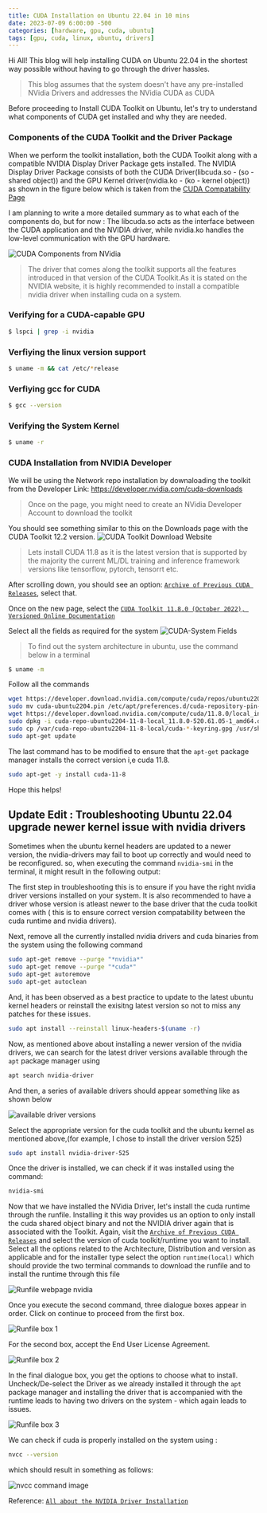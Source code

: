 ```yaml
---
title: CUDA Installation on Ubuntu 22.04 in 10 mins
date: 2023-07-09 6:00:00 -500
categories: [hardware, gpu, cuda, ubuntu]
tags: [gpu, cuda, linux, ubuntu, drivers]
---
```


Hi All! This blog will help installing CUDA on Ubuntu 22.04 in the shortest way possible without having to go through the driver hassles.

> This blog assumes that the system doesn't have any pre-installed NVidia Drivers and addresses the NVidia CUDA as CUDA

Before proceeding to Install CUDA Toolkit on Ubuntu, let's try to understand what components of CUDA get installed and why they are needed.

### Components of the CUDA Toolkit and the Driver Package
When we perform the toolkit installation, both the CUDA Toolkit along with a compatible NVIDIA Display Driver Package gets installed. The NVIDIA Display Driver Package consists of both the CUDA Driver(libcuda.so - (so - shared object)) and the GPU Kernel driver(nvidia.ko - (ko - kernel object)) as shown in the figure below which is taken from the [CUDA Compatability Page](https://docs.nvidia.com/deploy/cuda-compatibility/)

I am planning to write a more detailed summary as to what each of the components do, but for now : The libcuda.so acts as the interface between the CUDA application and the NVIDIA driver, while nvidia.ko handles the low-level communication with the GPU hardware.

![CUDA Components from NVidia](https://docs.nvidia.com/deploy/cuda-compatibility/graphics/CUDA-components.png)

> The driver that comes along the toolkit supports all the features introduced in that version of the CUDA Toolkit.As it is stated on the NVIDIA website, it is highly recommended to install a compatible nvidia driver when installing cuda on a system.


### Verifying for a CUDA-capable GPU  

```bash
$ lspci | grep -i nvidia
```
### Verfiying the linux version support 

```bash
$ uname -m && cat /etc/*release
```
### Verfiying gcc for CUDA

```bash
$ gcc --version
```
### Verifying the System Kernel 

```bash
$ uname -r
```
### CUDA Installation from NVIDIA Developer 

 We will be using the Network repo installation by downaloading the toolkit from the Developer Link: https://developer.nvidia.com/cuda-downloads

> Once on the page, you might need to create an NVidia Developer Account to download the toolkit

You should see something similar to this on the Downloads page with the CUDA Toolkit 12.2 version.
![CUDA Toolkit Download Website](/assets/img/07-09-cuda-installation/07-09-cuda-installation-11-8-website.png)

> Lets install CUDA 11.8 as it is the latest version that is supported by the majority the current ML/DL training and inference framework versions like tensorflow, pytorch, tensorrt etc. 

After scrolling down, you should see an option: 
[`Archive of Previous CUDA Releases`](https://developer.nvidia.com/cuda-toolkit-archive), select that. 

Once on the new page, select the [`CUDA Toolkit 11.8.0 (October 2022), Versioned Online Documentation`](https://developer.nvidia.com/cuda-11-8-0-download-archive)

Select all the fields as required for the system 
![CUDA-System Fields ](/assets/img/07-09-cuda-installation/07-09-cuda-installation-11-8-fields.png)

 > To find out the system architecture in ubuntu, use the command below in a terminal 

```bash
$ uname -m
```
Follow all the commands 
```bash 
wget https://developer.download.nvidia.com/compute/cuda/repos/ubuntu2204/x86_64/cuda-ubuntu2204.pin
sudo mv cuda-ubuntu2204.pin /etc/apt/preferences.d/cuda-repository-pin-600
wget https://developer.download.nvidia.com/compute/cuda/11.8.0/local_installers/cuda-repo-ubuntu2204-11-8-local_11.8.0-520.61.05-1_amd64.deb
sudo dpkg -i cuda-repo-ubuntu2204-11-8-local_11.8.0-520.61.05-1_amd64.deb
sudo cp /var/cuda-repo-ubuntu2204-11-8-local/cuda-*-keyring.gpg /usr/share/keyrings/
sudo apt-get update
```
The last command has to be modified to ensure that the `apt-get` package manager installs the correct version i,e cuda 11.8.

```bash 
sudo apt-get -y install cuda-11-8
```

Hope this helps! 

## Update Edit : Troubleshooting Ubuntu 22.04 upgrade newer kernel issue with nvidia drivers 

Sometimes when the ubuntu kernel headers are updated to a newer version, the nvidia-drivers may fail to boot up correctly and would need to be reconfigured. so, when executing the command `nvidia-smi` in the terminal, it might result in the following output: 

The first step in troubleshooting this is to ensure if you have the right nvidia driver versions installed on your system. It is also recommended to have a driver whose version is atleast newer to the base driver that the cuda toolkit comes with ( this is to ensure correct version compatability between the cuda runtime and nvidia drivers). 

Next, remove all the currently installed nvidia drivers and cuda binaries from the system using the following command 

```bash
sudo apt-get remove --purge "*nvidia*"
sudo apt-get remove --purge "*cuda*"
sudo apt-get autoremove 
sudo apt-get autoclean 
```
And, it has been observed as a best practice to update to the latest ubuntu kernel headers or reinstall the exisitng latest version so not to miss any patches for these issues. 

```bash
sudo apt install --reinstall linux-headers-$(uname -r)
```

Now, as mentioned above about installing a newer version of the nvidia drivers, we can search for the latest driver versions available through the `apt` package manager using 

```bash 
apt search nvidia-driver
```
And then, a series of available drivers should appear something like as shown below

![available driver versions](/assets/img/07-09-cuda-installation/07-09-cuda-installation-11-8-drivers-linux.png)

Select the appropriate version for the cuda toolkit and the ubuntu kernel as mentioned above,(for example, I chose to install the driver version 525)

```bash 
sudo apt install nvidia-driver-525
```

Once the driver is installed, we can check if it was installed using the command:

```bash 
nvidia-smi
```

Now that we have installed the NVidia Driver, let's install the cuda runtime through the runfile. Installing it this way provides us an option to only install the 
cuda shared object binary and not the NVIDIA driver again that is associated with the Toolkit. Again, visit the [`Archive of Previous CUDA Releases`](https://developer.nvidia.com/cuda-toolkit-archive) and select the version of cuda toolkit/runtime you want to install. 
Select all the options related to the Architecture, Distribution and version as applicable and for the installer type select the option `runtime(local)`
which should provide the two terminal commands to download the runfile and to install the runtime through this file

![Runfile webpage nvidia](/assets/img/07-09-cuda-installation/07-09-cuda-installation-11-8-runfile-webpage.png)

Once you execute the second command, three dialogue boxes appear in order.
Click on continue to proceed from the first box.

![Runfile box 1](/assets/img/07-09-cuda-installation/07-09-cuda-installation-11-8-runfile-img1.png)

For the second box, accept the End User License Agreement.

![Runfile box 2](/assets/img/07-09-cuda-installation/07-09-cuda-installation-11-8-runfile-img2.png)

In the final dialogue box, you get the options to choose what to install. Uncheck/De-select the Driver as we already installed it through the `apt` package manager and installing the driver that is accompanied with the runtime leads to having two drivers on the system - which again leads to issues.

![Runfile box 3](/assets/img/07-09-cuda-installation/07-09-cuda-installation-11-8-runfile-img3.png)

We can check if cuda is properly installed on the system using : 

```bash 
nvcc --version
```
which should result in something as follows: 

![nvcc command image](/assets/img/07-09-cuda-installation/07-09-cuda-installation-11-8-nvcc.png)

Reference: [`All about the NVIDIA Driver Installation`](https://actruce.com/en/all-about-the-nvidia-driver-installation/)




